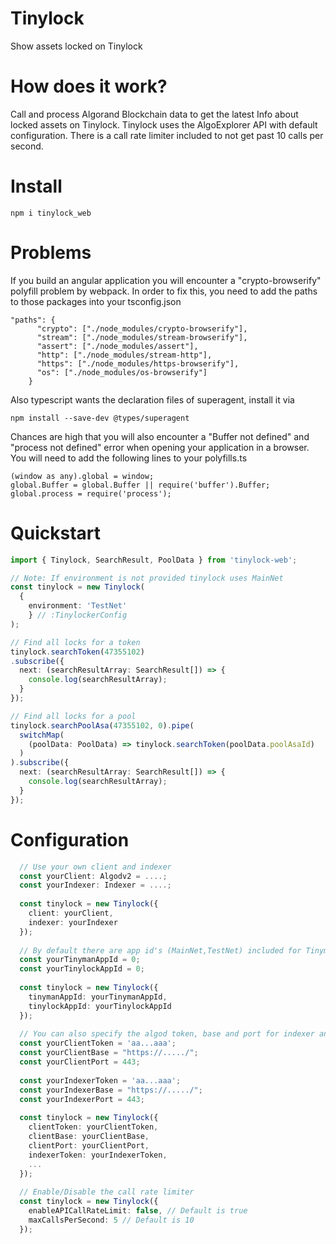 # Tinylock
Show assets locked on Tinylock

# How does it work?
Call and process Algorand Blockchain data to get the latest Info about locked assets on Tinylock.
Tinylock uses the AlgoExplorer API with default configuration.
There is a call rate limiter included to not get past 10 calls per second.

# Install
```
npm i tinylock_web
```

# Problems

If you build an angular application you will encounter a "crypto-browserify" polyfill problem by webpack.
In order to fix this, you need to add the paths to those packages into your tsconfig.json
```
"paths": {
      "crypto": ["./node_modules/crypto-browserify"],
      "stream": ["./node_modules/stream-browserify"],
      "assert": ["./node_modules/assert"],
      "http": ["./node_modules/stream-http"],
      "https": ["./node_modules/https-browserify"],
      "os": ["./node_modules/os-browserify"]
    }
```

Also typescript wants the declaration files of superagent, install it via
```
npm install --save-dev @types/superagent
```


Chances are high that you will also encounter a "Buffer not defined" and "process not defined" error when opening your application in a browser. You will need to add the following lines to your polyfills.ts
```
(window as any).global = window;
global.Buffer = global.Buffer || require('buffer').Buffer;
global.process = require('process');
```

# Quickstart
```typescript
import { Tinylock, SearchResult, PoolData } from 'tinylock-web';

// Note: If environment is not provided tinylock uses MainNet
const tinylock = new Tinylock(
  {
    environment: 'TestNet'
    } // :TinylockerConfig
);

// Find all locks for a token
tinylock.searchToken(47355102)
.subscribe({
  next: (searchResultArray: SearchResult[]) => {
    console.log(searchResultArray);
  }
});

// Find all locks for a pool
tinylock.searchPoolAsa(47355102, 0).pipe(
  switchMap(
    (poolData: PoolData) => tinylock.searchToken(poolData.poolAsaId)
  )
).subscribe({
  next: (searchResultArray: SearchResult[]) => {
    console.log(searchResultArray);
  }
});

```

# Configuration
```typescript
  // Use your own client and indexer
  const yourClient: Algodv2 = ....;
  const yourIndexer: Indexer = ....;
  
  const tinylock = new Tinylock({
    client: yourClient,
    indexer: yourIndexer
  });
  
  // By default there are app id's (MainNet,TestNet) included for Tinyman and Tinylock but you can provide your own
  const yourTinymanAppId = 0;
  const yourTinylockAppId = 0;
  
  const tinylock = new Tinylock({
    tinymanAppId: yourTinymanAppId,
    tinylockAppId: yourTinylockAppId
  });
  
  // You can also specify the algod token, base and port for indexer and client and let tinylock handle the creation
  const yourClientToken = 'aa...aaa';
  const yourClientBase = "https://...../";
  const yourClientPort = 443;
  
  const yourIndexerToken = 'aa...aaa';
  const yourIndexerBase = "https://...../";
  const yourIndexerPort = 443;
  
  const tinylock = new Tinylock({
    clientToken: yourClientToken,
    clientBase: yourClientBase,
    clientPort: yourClientPort,
    indexerToken: yourIndexerToken,
    ...
  });
  
  // Enable/Disable the call rate limiter
  const tinylock = new Tinylock({
    enableAPICallRateLimit: false, // Default is true
    maxCallsPerSecond: 5 // Default is 10
  });
  
```